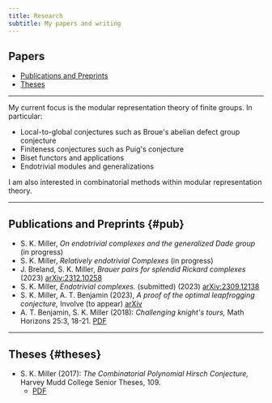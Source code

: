 ```yaml
---
title: Research
subtitle: My papers and writing
---
```


## Papers
- [Publications and Preprints](#pub)
- [Theses](#theses)

---

My current focus is the modular representation theory of finite groups. In particular:

- Local-to-global conjectures such as Broue's abelian defect group conjecture
- Finiteness conjectures such as Puig's conjecture
- Biset functors and applications
- Endotrivial modules and generalizations

I am also interested in combinatorial methods within modular representation theory.

---

## Publications and Preprints {#pub}

- S. K. Miller, *On endotrivial complexes and the generalized Dade group* (in progress)
- S. K. Miller, *Relatively endotrivial Complexes* (in progress)
- J. Breland, S. K. Miller, *Brauer pairs for splendid Rickard complexes* (2023) [arXiv:2312.10258](https://arxiv.org/abs/2312.10258)
- S. K. Miller, *Endotrivial complexes.* (submitted) (2023) [arXiv:2309.12138](https://arxiv.org/abs/2309.12138)
- S. K. Miller, A. T. Benjamin (2023), *A proof of the optimal leapfrogging conjecture,* Involve (to appear) [arXiv](https://arxiv.org/abs/2110.08319) 
- A. T. Benjamin, S. K. Miller (2018): *Challenging knight's tours,* Math Horizons 25:3, 18-21. [PDF](https://math.hmc.edu/benjamin/wp-content/uploads/sites/5/2019/06/Challenging-Knight%E2%80%99s-Tours.pdf)


---

## Theses {#theses}

- S. K. Miller (2017): *The Combinatorial Polynomial Hirsch Conjecture,* Harvey Mudd College Senior Theses, 109.
  - [PDF](https://scholarship.claremont.edu/cgi/viewcontent.cgi?article=1096&context=hmc_theses)



